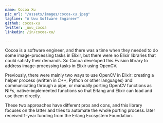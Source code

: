 ```yaml
---
name: Cocoa Xu
pic_url: "/assets/images/cocoa-xu.jpeg"
tagline: "A Uwu Software Engineer"
github: cocoa-xu
twitter: _uwu_cocoa
linkedin: /in/cocoa-xu/

---
```

Cocoa is a software engineer, and there was a time when they needed to do some image-processing tasks in Elixir, but there were no Elixir libraries that could satisfy their demands. So Cocoa developed this Evision library to address image-processing tasks in Elixir using OpenCV.

Previously, there were mainly two ways to use OpenCV in Elixir: creating a helper process (written in C++, Python or other languages) and communicating through a pipe, or manually porting OpenCV functions as NIFs, native-implemented functions so that Erlang and Elixir can load and use them directly.

These two approaches have different pros and cons, and this library focuses on the latter and tries to automate the whole porting process. later received 1-year funding from the Erlang Ecosystem Foundation.